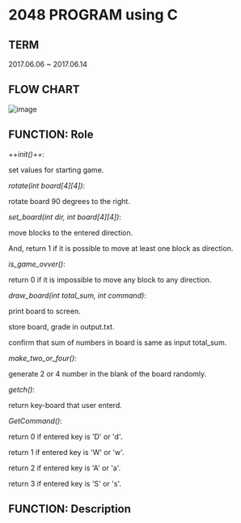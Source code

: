 2048 PROGRAM using C
===

TERM
---
2017.06.06 ~ 2017.06.14


FLOW CHART
---
![image](https://user-images.githubusercontent.com/30820487/50943356-6feb7b00-14cf-11e9-8e8a-d38438d32b29.png)


FUNCTION: Role
---
++*init()++*:

set values for starting game.

*rotate(int board[4][4])*:

rotate board 90 degrees to the right.

*set_board(int dir, int board[4][4])*:

move blocks to the entered direction.

And, return 1 if it is possible to move at least one block as direction.

*is_game_ovver()*:

return 0 if it is impossible to move any block to any direction.

*draw_board(int total_sum, int command)*:

print board to screen.

store board, grade in output.txt.

confirm that sum of numbers in board is same as input total_sum.

*make_two_or_four()*:

generate 2 or 4 number in the blank of the board randomly.

*getch()*:

return key-board that user enterd.

*GetCommand()*:

return 0 if entered key is 'D' or 'd'.

return 1 if entered key is 'W' or 'w'.

return 2 if entered key is 'A' or 'a'.

return 3 if entered key is 'S' or 's'.


FUNCTION: Description
---

